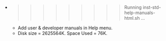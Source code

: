 * >>>>>>>>> Running inst-std-help-manuals-html.sh ...
  * Add user & developer manuals in Help menu.
  * Disk size = 2625564K. Space Used = 76K.
